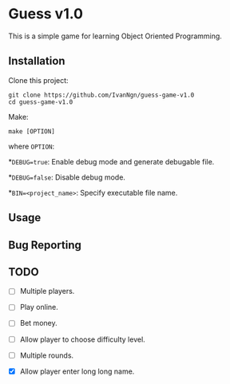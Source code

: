 # Guess v1.0

This is a simple game for learning Object Oriented Programming.

## Installation

Clone this project:
```
git clone https://github.com/IvanNgn/guess-game-v1.0
cd guess-game-v1.0
```

Make:
```
make [OPTION]
```

where `OPTION`:

  *`DEBUG=true`: Enable debug mode and generate debugable file.

  *`DEBUG=false`: Disable debug mode.

  *`BIN=<project_name>`: Specify executable file name.

## Usage

## Bug Reporting

## TODO

- [ ] Multiple players.

- [ ] Play online.

- [ ] Bet money.

- [ ] Allow player to choose difficulty level. 

- [ ] Multiple rounds.

- [x] Allow player enter long long name.